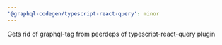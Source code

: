 ```yaml
---
'@graphql-codegen/typescript-react-query': minor
---
```


Gets rid of graphql-tag from peerdeps of typescript-react-query plugin
